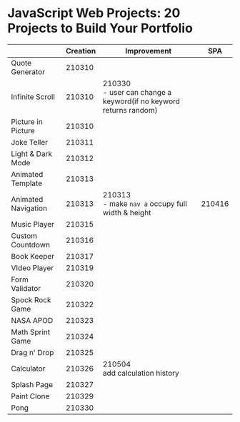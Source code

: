 # JavaScript Web Projects: 20 Projects to Build Your Portfolio

|                     | Creation | Improvement                                                  | SPA    |
| ------------------- | -------- | ------------------------------------------------------------ | ------ |
| Quote Generator     | 210310   |                                                              |        |
| Infinite Scroll     | 210310   | 210330<br/> - user can change a keyword(if no keyword returns random) |        |
| Picture in Picture  | 210310   |                                                              |        |
| Joke Teller         | 210311   |                                                              |        |
| Light & Dark Mode   | 210312   |                                                              |        |
| Animated Template   | 210313   |                                                              |        |
| Animated Navigation | 210313   | 210313<br />- make `nav a` occupy full width & height        | 210416 |
| Music Player        | 210315   |                                                              |        |
| Custom Countdown    | 210316   |                                                              |        |
| Book Keeper         | 210317   |                                                              |        |
| VIdeo Player        | 210319   |                                                              |        |
| Form Validator      | 210320   |                                                              |        |
| Spock Rock Game     | 210322   |                                                              |        |
| NASA APOD           | 210323   |                                                              |        |
| Math Sprint Game    | 210324   |                                                              |        |
| Drag n' Drop        | 210325   |                                                              |        |
| Calculator          | 210326   | 210504<br />add calculation history                          |        |
| Splash Page         | 210327   |                                                              |        |
| Paint Clone         | 210329   |                                                              |        |
| Pong                | 210330   |                                                              |        |

